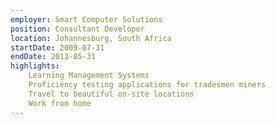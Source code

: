 ```yaml
---
employer: Smart Computer Solutions
position: Consultant Developer
location: Johannesburg, South Africa
startDate: 2009-07-31
endDate: 2013-05-31
highlights: 
    Learning Management Systems
    Proficiency testing applications for tradesmen miners
    Travel to beautiful on-site locations
    Work from home
---
```

      